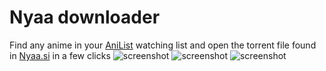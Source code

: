 # Nyaa downloader

Find any anime in your [AniList](https://anilist.co) watching list and open the torrent file found in [Nyaa.si](https://nyaa.si) in a few clicks
![screenshot](./assets/screenshots/1)
![screenshot](./assets/screenshots/2)
![screenshot](./assets/screenshots/3)
